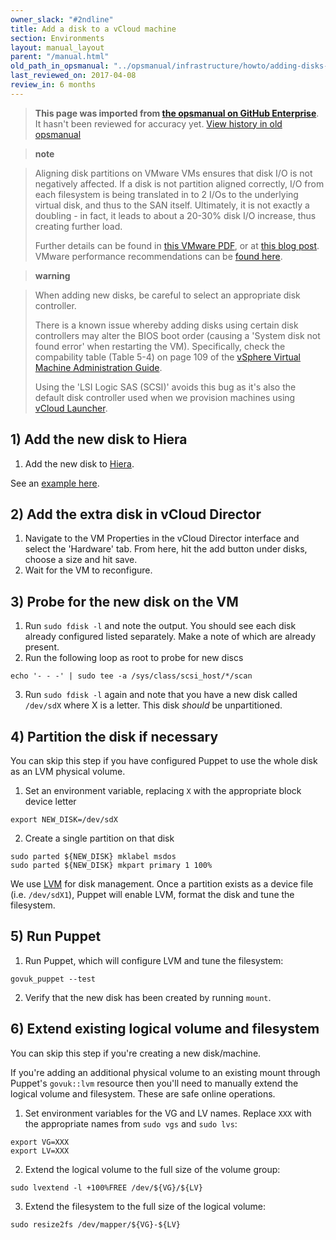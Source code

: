 ```yaml
---
owner_slack: "#2ndline"
title: Add a disk to a vCloud machine
section: Environments
layout: manual_layout
parent: "/manual.html"
old_path_in_opsmanual: "../opsmanual/infrastructure/howto/adding-disks-in-vcloud.md"
last_reviewed_on: 2017-04-08
review_in: 6 months
---
```


> **This page was imported from [the opsmanual on GitHub Enterprise](https://github.com/alphagov/govuk-legacy-opsmanual)**.
It hasn't been reviewed for accuracy yet.
[View history in old opsmanual](https://github.com/alphagov/govuk-legacy-opsmanual/tree/master/infrastructure/howto/adding-disks-in-vcloud.md)


> **note**

> Aligning disk partitions on VMware VMs ensures that disk I/O is not
> negatively affected. If a disk is not partition aligned correctly, I/O
> from each filesystem is being translated in to 2 I/Os to the
> underlying virtual disk, and thus to the SAN itself. Ultimately, it is
> not exactly a doubling - in fact, it leads to about a 20-30% disk I/O
> increase, thus creating further load.
>
> Further details can be found in [this VMware
> PDF](http://www.vmware.com/pdf/esx3_partition_align.pdf), or at [this
> blog
> post](http://blogs.vmware.com/vsphere/2011/08/guest-os-partition-alignment.html).
> VMware performance recommendations can be [found
> here](http://www.vmware.com/pdf/Perf_Best_Practices_vSphere5.0.pdf).

> **warning**

> When adding new disks, be careful to select an appropriate disk
> controller.
>
> There is a known issue whereby adding disks using certain disk
> controllers may alter the BIOS boot order (causing a 'System disk not
> found error' when restarting the VM). Specifically, check the
> compability table (Table 5-4) on page 109 of the [vSphere Virtual
> Machine Administration
> Guide](http://pubs.vmware.com/vsphere-55/topic/com.vmware.ICbase/PDF/vsphere-esxi-vcenter-server-551-virtual-machine-admin-guide.pdf).
>
> Using the 'LSI Logic SAS (SCSI)' avoids this bug as it's also the
> default disk controller used when we provision machines using [vCloud
> Launcher](http://rubygems.org/gems/vcloud-launcher).

## 1) Add the new disk to Hiera

1)  Add the new disk to
    [Hiera](https://github.com/alphagov/govuk-puppet/tree/master/hieradata).

See an [example
here](https://github.com/alphagov/govuk-puppet/commit/73531ea7a7c28cbbb1c04f41ec5da53b4ff591d2).

## 2) Add the extra disk in vCloud Director

1)  Navigate to the VM Properties in the vCloud Director interface and
    select the 'Hardware' tab. From here, hit the add button under
    disks, choose a size and hit save.
2)  Wait for the VM to reconfigure.

## 3) Probe for the new disk on the VM

1)  Run `sudo fdisk -l` and note the output. You should see each disk
    already configured listed separately. Make a note of which are
    already present.
2)  Run the following loop as root to probe for new discs

<!-- -->

    echo '- - -' | sudo tee -a /sys/class/scsi_host/*/scan

3)  Run `sudo fdisk -l` again and note that you have a new disk called
    `/dev/sdX` where X is a letter. This disk *should* be unpartitioned.

## 4) Partition the disk if necessary

You can skip this step if you have configured Puppet to use the whole
disk as an LVM physical volume.

1)  Set an environment variable, replacing `X` with the appropriate
    block device letter

<!-- -->

    export NEW_DISK=/dev/sdX

2)  Create a single partition on that disk

<!-- -->

    sudo parted ${NEW_DISK} mklabel msdos
    sudo parted ${NEW_DISK} mkpart primary 1 100%

We use [LVM](https://wiki.ubuntu.com/Lvm) for disk management. Once a
partition exists as a device file (i.e. `/dev/sdX1`), Puppet will enable
LVM, format the disk and tune the filesystem.

## 5) Run Puppet

1)  Run Puppet, which will configure LVM and tune the filesystem:

<!-- -->

    govuk_puppet --test

2)  Verify that the new disk has been created by running `mount`.

## 6) Extend existing logical volume and filesystem

You can skip this step if you're creating a new disk/machine.

If you're adding an additional physical volume to an existing mount
through Puppet's `govuk::lvm` resource then you'll need to manually
extend the logical volume and filesystem. These are safe online
operations.

1)  Set environment variables for the VG and LV names. Replace `XXX`
    with the appropriate names from `sudo vgs` and `sudo lvs`:

<!-- -->

    export VG=XXX
    export LV=XXX

2)  Extend the logical volume to the full size of the volume group:

<!-- -->

    sudo lvextend -l +100%FREE /dev/${VG}/${LV}

3)  Extend the filesystem to the full size of the logical volume:

<!-- -->

    sudo resize2fs /dev/mapper/${VG}-${LV}
